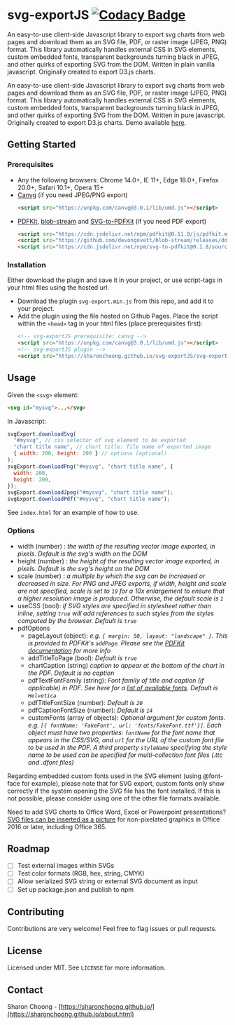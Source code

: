 # svg-exportJS [![Codacy Badge](https://api.codacy.com/project/badge/Grade/a2677830f9d2432d8061a8151e03fd23)](https://app.codacy.com/gh/sharonchoong/svg-exportJS?utm_source=github.com&utm_medium=referral&utm_content=sharonchoong/svg-exportJS&utm_campaign=Badge_Grade)

An easy-to-use client-side Javascript library to export svg charts from web pages and download them as an SVG file, PDF, or raster image (JPEG, PNG) format. This library automatically handles external CSS in SVG elements, custom embedded fonts, transparent backgrounds turning black in JPEG, and other quirks of exporting SVG from the DOM. Written in plain vanilla javascript. Originally created to export D3.js charts.


An easy-to-use client-side Javascript library to export svg charts from web pages and download them as an SVG file, PDF, or raster image (JPEG, PNG) format. This library automatically handles external CSS in SVG elements, custom embedded fonts, transparent backgrounds turning black in JPEG, and other quirks of exporting SVG from the DOM. Written in pure javascript. Originally created to export D3.js charts.
Demo available [here](https://sharonchoong.github.io/svg-exportJS/index.html).

## Getting Started

### Prerequisites

- Any the following browsers: Chrome 14.0+, IE 11+, Edge 18.0+, Firefox 20.0+, Safari 10.1+, Opera 15+
- [Canvg](https://github.com/canvg/canvg) (if you need JPEG/PNG export)
  ```html
  <script src="https://unpkg.com/canvg@3.0.1/lib/umd.js"></script>
  ```
- [PDFKit](https://github.com/foliojs/pdfkit), [blob-stream](https://github.com/devongovett/blob-stream) and [SVG-to-PDFKit](https://github.com/alafr/SVG-to-PDFKit) (if you need PDF export)
  ```html
  <script src="https://cdn.jsdelivr.net/npm/pdfkit@0.11.0/js/pdfkit.min.js"></script>
  <script src="https://github.com/devongovett/blob-stream/releases/download/v0.1.3/blob-stream.js"></script>
  <script src="https://cdn.jsdelivr.net/npm/svg-to-pdfkit@0.1.8/source.min.js"></script>
  ```

### Installation

Either download the plugin and save it in your project, or use script-tags in your html files using the hosted url.

- Download the plugin `svg-export.min.js` from this repo, and add it to your project.
- Add the plugin using the file hosted on Github Pages. Place the script within the `<head>` tag in your html files (place prerequisites first):
  ```html
  <!-- svg-exportJS prerequisite: canvg -->
  <script src="https://unpkg.com/canvg@3.0.1/lib/umd.js"></script>
  <!-- svg-exportJS plugin -->
  <script src="https://sharonchoong.github.io/svg-exportJS/svg-export.min.js"></script>
  ```

## Usage

Given the `<svg>` element:

```html
<svg id="mysvg">...</svg>
```

In Javascript:

```javascript
svgExport.downloadSvg(
  "#mysvg", // css selector of svg element to be exported
  "chart title name", // chart title: file name of exported image
  { width: 200, height: 200 } // options (optional)
);
svgExport.downloadPng("#mysvg", "chart title name", {
  width: 200,
  height: 200,
});
svgExport.downloadJpeg("#mysvg", "chart title name");
svgExport.downloadPdf("#mysvg", "chart title name");
```

See `index.html` for an example of how to use.

### Options

- width (number) : _the width of the resulting vector image exported, in pixels. Default is the svg's width on the DOM_
- height (number) : _the height of the resulting vector image exported, in pixels. Default is the svg's height on the DOM_
- scale (number) : _a multiple by which the svg can be increased or decreased in size. For PNG and JPEG exports, if width, height and scale are not specified, scale is set to `10` for a 10x enlargement to ensure that a higher resolution image is produced. Otherwise, the default scale is `1`_
- useCSS (bool): _if SVG styles are specified in stylesheet rather than inline, setting `true` will add references to such styles from the styles computed by the browser. Default is `true`_
- pdfOptions
  - pageLayout (object): _e.g. `{ margin: 50, layout: "landscape" }`. This is provided to PDFKit's `addPage`. Please see the [PDFKit documentation](https://pdfkit.org/docs/getting_started.html#adding_pages) for more info_
  - addTitleToPage (bool): _Default is `true`_
  - chartCaption (string) _caption to appear at the bottom of the chart in the PDF. Default is no caption_
  - pdfTextFontFamily (string): _Font family of title and caption (if applicable) in PDF. See here for a [list of available fonts](http://pdfkit.org/docs/text.html#fonts). Default is `Helvetica`_
  - pdfTitleFontSize (number): _Default is `20`_
  - pdfCaptionFontSize (number): _Default is `14`_
  - customFonts (array of objects): _Optional argument for custom fonts. e.g. `[{ fontName: 'FakeFont', url: 'fonts/FakeFont.ttf'}]`. Each object must have two properties: `fontName` for the font name that appears in the CSS/SVG, and `url` for the URL of the custom font file to be used in the PDF. A third property `styleName` specifying the style name to be used can be specified for multi-collection font files (.ttc and .dfont files)_

Regarding embedded custom fonts used in the SVG element (using @font-face for example), please note that for SVG export, custom fonts only show correctly if the system opening the SVG file has the font installed. If this is not possible, please consider using one of the other file formats available.

Need to add SVG charts to Office Word, Excel or Powerpoint presentations? [SVG files can be inserted as a picture](https://support.microsoft.com/en-us/office/edit-svg-images-in-microsoft-office-365-69f29d39-194a-4072-8c35-dbe5e7ea528c) for non-pixelated graphics in Office 2016 or later, including Office 365.

## Roadmap

- [ ] Test external images within SVGs
- [ ] Test color formats (RGB, hex, string, CMYK)
- [ ] Allow serialized SVG string or external SVG document as input
- [ ] Set up package.json and publish to npm

## Contributing

Contributions are very welcome! Feel free to flag issues or pull requests.

## License

Licensed under MIT. See `LICENSE` for more information.

## Contact

Sharon Choong - [https://sharonchoong.github.io/](https://sharonchoong.github.io/about.html)
